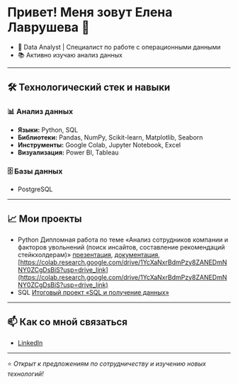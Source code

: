 # Привет! Меня зовут Елена Лаврушева 👋

- 🏢 Data Analyst | Специалист по работе с операционными данными
- 📚 Активно изучаю анализ данных

---

## 🛠️ Технологический стек и навыки

### 📊 Анализ данных
- **Языки:** Python, SQL
- **Библиотеки:** Pandas, NumPy, Scikit-learn, Matplotlib, Seaborn
- **Инструменты:** Google Colab, Jupyter Notebook, Excel
- **Визуализация:** Power BI, Tableau

### 🗄️ Базы данных
- PostgreSQL
---

## 📈 Мои проекты
- Python Дипломная работа по теме «Анализ сотрудников компании и факторов увольнений (поиск инсайтов, составление рекомендаций стейкхолдерам)» [презентация](https://docs.google.com/presentation/d/1T62pE2gxabrzqUdDwJtrXIX00CGbjE3W-6_ucWyvaAw/edit?usp=drive_link), [документация](https://docs.google.com/document/d/1nRBsEwDocHEfVZivZRKNHM0efwtv2Zam/edit?usp=drive_link&ouid=115475321101961781777&rtpof=true&sd=true), [https://colab.research.google.com/drive/1YcXaNxrBdmPzy8ZANEDmNNY0ZCgDsBiS?usp=drive_link](https://colab.research.google.com/drive/1YcXaNxrBdmPzy8ZANEDmNNY0ZCgDsBiS?usp=drive_link)
- SQL [Итоговый проект «SQL и получение данных»](https://drive.google.com/file/d/1Yay6eMFV2d9MVfS1o6HXFtIiiwlTHnUk/view)

---

## 📫 Как со мной связаться
- [LinkedIn]([https://lawlena.taplink.ws)

---

⭐ *Открыт к предложениям по сотрудничеству и изучению новых технологий!*
